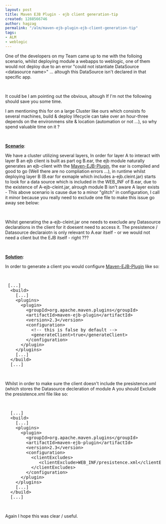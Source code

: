 ```yaml
---
layout: post
title: Maven EJB Plugin - ejb client generation-tip
created: 1288566746
author: hagzag
permalink: "/alm/maven-ejb-plugin-ejb-client-generation-tip"
tags:
- ALM
- weblogic
---
```

<p>One of the developers on my Team came up to me with the folloing scenario, whilst deploying module a webapps to weblogic, one of them would not deploy due to an error &quot;could not istantiate DataSource &lt;datasource name&gt;&quot; ... altough this DataSource isn't declared in that specific app.</p>
<p>&nbsp;</p>
<p>It could be I am pointing out the obvious, altough If I'm not the following should save you some time.</p>
<p>I am mentioning this for on a large Cluster like ours  which consists fo several machines, build &amp; deploy lifecycle can take  over an hour-three depends on the environmens site &amp; location (automation or not ...), so why spend valuable time on it ?</p>
<p>&nbsp;</p>
<p><u><strong>Scenario</strong></u>:</p>
<p>We have a cluster utilizing several layers, In order for layer A to interact with layer B an ejb client is built as part og B.ear, the ejb module naturally generates an ejb-client with the <a href="http://maven.apache.org/plugins/maven-ejb-plugin">Maven-EJB-Plugin</a>, the ear is compiled and good to go (Well there are no compliation errors ...), in runtime whilst deploying layer B (B.ear for exmaple which includes a-ejb.cleint.jar) starts to look for a data source which is included in the WEB_INF of B.ear, due to the existence of A-ejb-cleint.jar, alrough module B isn't aware A layer exists - This above scenario is cause due to a minor &quot;glitch&quot; in configuration, I call it minor because you really need to exclude one file to make this issue go away see below:</p>
<p>&nbsp;</p>
<p>Whilst generating the a-ejb-cleint.jar one needs to execlude any Datasource declarations in the client for it doesent need to access it. The presistence / Datasource declaraiotn is only relevant to A.ear itself - or we would not need a client but the EJB itself - right ???</p>
<p>&nbsp;</p>
<p><u><strong>Solution</strong></u>:</p>
<p>In order to generate a client you would configure <a href="http://maven.apache.org/plugins/maven-ejb-plugin">Maven-EJB-Plugin</a> like so:</p>
<p>&nbsp;</p>
<pre class="brush: xhtml;" title="code">
 [...]
  &lt;build&gt;
    [...]
    &lt;plugins&gt;
      &lt;plugin&gt;
        &lt;groupId&gt;org.apache.maven.plugins&lt;/groupId&gt;
        &lt;artifactId&gt;maven-ejb-plugin&lt;/artifactId&gt;
        &lt;version&gt;2.3&lt;/version&gt;
        &lt;configuration&gt;
          &lt;!-- this is false by default --&gt;
          &lt;generateClient&gt;true&lt;/generateClient&gt;
        &lt;/configuration&gt;
      &lt;/plugin&gt;
    &lt;/plugins&gt;
    [...]
  &lt;/build&gt;
  [...]</pre>
<p>&nbsp;</p>
<p>Whilst in order to make sure the client doesn't include the presistence.xml (which stores the Datasource decleration of module A you should Exclude the presistence.xml file like so:</p>
<p>&nbsp;</p>
<pre class="brush: xhtml;" title="code">
  [...]
  &lt;build&gt;
    [...]
    &lt;plugins&gt;
      &lt;plugin&gt;
        &lt;groupId&gt;org.apache.maven.plugins&lt;/groupId&gt;
        &lt;artifactId&gt;maven-ejb-plugin&lt;/artifactId&gt;
        &lt;version&gt;2.3&lt;/version&gt;
        &lt;configuration&gt;
          &lt;clientExcludes&gt;
             &lt;clientExclude&gt;WEB_INF/presistence.xml&lt;/clientExclude&gt;
          &lt;/clientExcludes&gt;
        &lt;/configuration&gt;
      &lt;/plugin&gt;
    &lt;/plugins&gt;
    [...]
  &lt;/build&gt;
  [...]
</pre>
<p>&nbsp;</p>
<p>Again I hope this was clear / useful.</p>

